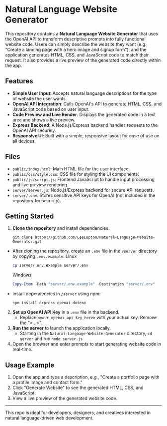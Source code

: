 # Natural Language Website Generator

This repository contains a **Natural Language Website Generator** that uses the OpenAI API to transform descriptive prompts into fully functional website code. Users can simply describe the website they want (e.g., "Create a landing page with a hero image and signup form"), and the application generates HTML, CSS, and JavaScript code to match their request. It also provides a live preview of the generated code directly within the app.

## Features

- **Simple User Input**: Accepts natural language descriptions for the type of website the user wants.
- **OpenAI API Integration**: Calls OpenAI's API to generate HTML, CSS, and JavaScript code based on user input.
- **Code Preview and Live Render**: Displays the generated code in a text area and shows a live preview.
- **Express Backend**: A Node.js/Express backend handles requests to the OpenAI API securely.
- **Responsive UI**: Built with a simple, responsive layout for ease of use on all devices.

## Files

- `public/index.html`: Main HTML file for the user interface.
- `public/css/style.css`: CSS file for styling the UI components.
- `public/js/script.js`: Frontend JavaScript to handle input processing and live preview rendering.
- `server/server.js`: Node.js/Express backend for secure API requests.
- `server/.env`: Stores sensitive API keys for OpenAI (not included in the repository for security).

## Getting Started

1. **Clone the repository** and install dependencies.
   ```git
   git clone https://github.com/LeeLupton/Natural-Language-Website-Generator.git
   ```
- After cloning the repository, create an `.env` file in the `/server` directory by copying `.env.example`:
  Linux
  ```bash
  cp server/.env.example server/.env
  ```
  Windows
  ```PowerShell
  Copy-Item -Path "server/.env.example" -Destination "server/.env"
  ```
- Install dependencies in `/server` using npm:
  ```npm
  npm install express openai dotenv
  ```
2. **Set up OpenAI API Key** in a `.env` file in the backend.
   - Replace `<your_openai_api_key_here>` with your actual key. Remove the "<...>".
3. **Run the server** to launch the application locally.
   - Starting in the `Natural-Language-Website-Generator` directory, `cd server` and run `node server.js`
4. Open the browser and enter prompts to start generating website code in real-time.

## Usage Example

1. Open the app and type a description, e.g., "Create a portfolio page with a profile image and contact form."
2. Click "Generate Website" to see the generated HTML, CSS, and JavaScript.
3. View a live preview of the generated website code.

---

This repo is ideal for developers, designers, and creatives interested in natural language-driven web development.

